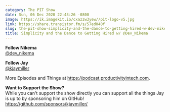 ```yaml
---
category: The PIT Show
date: Sun, 06 Dec 2020 22:43:26 -0800
image: https://ik.imagekit.io/cxazzw3yew//pit-logo-v5.jpg
link: https://share.transistor.fm/s/57ed040f
slug: the-pit-show-simplicity-and-the-dance-to-getting-hired-w-dev-nikema
title: Simplicity and the Dance to Getting Hired w/ @Dev_Nikema
---
```


<p><strong>Follow Nikema</strong><br /><a href="https://twitter.com/Dev_nikema">@dev_nikema</a></p><p><strong>Follow Jay</strong><br /><a href="https://twitter.com/kjaymiller">@kjaymiller</a></p><p>More Episodes and Things at <a href="https://podcast.productivityintech.com/">https://podcast.productivityintech.com</a>.</p><p><strong>Want to Support the Show?</strong><br />While you can't support the show directly you can support all the things Jay is up to by sponsoring him on GitHub!<br /><a href="https://github.com/sponsors/kjaymiller/">https://github.com/sponsors/kjaymiller/</a></p>